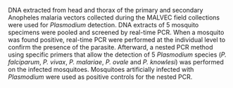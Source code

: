 DNA extracted from head and thorax of the primary and secondary Anopheles malaria vectors collected during the MALVEC field collections were used for *Plasmodium* detection. DNA extracts of 5 mosquito specimens were pooled and screened by real-time PCR. When a mosquito was found positive, real-time PCR were performed at the individual level to confirm the presence of the parasite. Afterward, a nested PCR method using specific primers that allow the detection of 5 *Plasmodium* species (*P. falciparum*, *P. vivax*, *P. malariae*, *P. ovale* and *P. knowlesi*) was performed on the infected mosquitoes. Mosquitoes artificially infected with *Plasmodium* were used as positive controls for the nested PCR.



